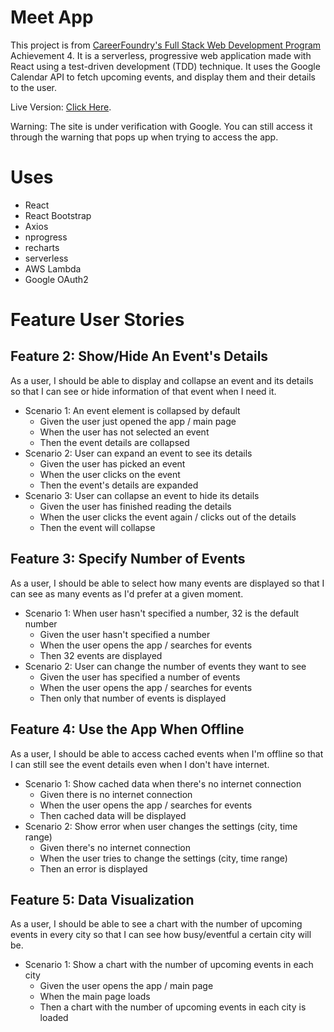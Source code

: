 # Meet App

This project is from [CareerFoundry's Full Stack Web Development Program](https://careerfoundry.com/en/courses/become-a-web-developer/) Achievement 4. It is a serverless, progressive web application made with React using a test-driven development (TDD) technique. It uses the Google Calendar API to fetch upcoming events, and display them and their details to the user.

Live Version: [Click Here](https://dandanmania.github.io/meet/).

Warning: The site is under verification with Google. You can still access it through the warning that pops up when trying to access the app.

# Uses
- React
- React Bootstrap
- Axios
- nprogress
- recharts
- serverless
- AWS Lambda
- Google OAuth2

# Feature User Stories

## Feature 2: Show/Hide An Event's Details

As a user, I should be able to display and collapse an event and its details so that I can see or hide information of that event when I need it.

- Scenario 1: An event element is collapsed by default
  - Given the user just opened the app / main page
  - When the user has not selected an event
  - Then the event details are collapsed
- Scenario 2: User can expand an event to see its details
  - Given the user has picked an event
  - When the user clicks on the event
  - Then the event's details are expanded
- Scenario 3: User can collapse an event to hide its details
  - Given the user has finished reading the details
  - When the user clicks the event again / clicks out of the details
  - Then the event will collapse

## Feature 3: Specify Number of Events

As a user, I should be able to select how many events are displayed so that I can see as many events as I'd prefer at a given moment.

- Scenario 1: When user hasn't specified a number, 32 is the default number
  - Given the user hasn't specified a number
  - When the user opens the app / searches for events
  - Then 32 events are displayed
- Scenario 2: User can change the number of events they want to see
  - Given the user has specified a number of events
  - When the user opens the app / searches for events
  - Then only that number of events is displayed

## Feature 4: Use the App When Offline

As a user, I should be able to access cached events when I'm offline so that I can still see the event details even when I don't have internet.

- Scenario 1: Show cached data when there's no internet connection
  - Given there is no internet connection
  - When the user opens the app / searches for events
  - Then cached data will be displayed
- Scenario 2: Show error when user changes the settings (city, time range)
  - Given there's no internet connection
  - When the user tries to change the settings (city, time range)
  - Then an error is displayed

## Feature 5: Data Visualization

As a user, I should be able to see a chart with the number of upcoming events in every city so that I can see how busy/eventful a certain city will be.

- Scenario 1: Show a chart with the number of upcoming events in each city
  - Given the user opens the app / main page
  - When the main page loads
  - Then a chart with the number of upcoming events in each city is loaded
